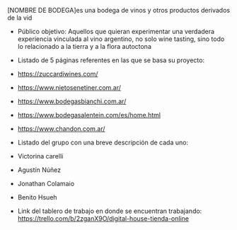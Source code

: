 [NOMBRE DE BODEGA]es una bodega de vinos y otros productos derivados de la vid


- Público objetivo:
Aquellos que quieran experimentar una verdadera experiencia vinculada al vino argentino, no solo wine tasting, sino todo lo relacionado a la tierra y a la flora autoctona


- Listado de 5 páginas referentes en las que se basa su proyecto:
- https://zuccardiwines.com/
- https://www.nietosenetiner.com.ar/
- https://www.bodegasbianchi.com.ar/
- https://www.bodegasalentein.com/es/home.html
- https://www.chandon.com.ar/


- Listado del grupo con una breve descripción de cada uno:
- Victorina carelli
- Agustín Núñez
- Jonathan Colamaio
- Benito Hsueh



- Link del tablero de trabajo en donde se encuentran trabajando: https://trello.com/b/2zganX9O/digital-house-tienda-online


